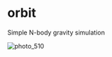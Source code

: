 # orbit
Simple N-body gravity simulation

![photo_510](https://github.com/koushik9988/orbit/assets/55924787/c0c33b99-7011-4619-b563-58f59583c401)
